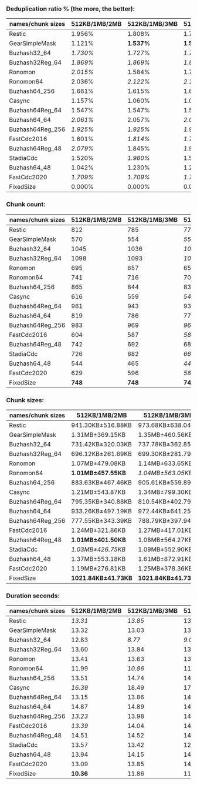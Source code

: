 ### Deduplication ratio % (the more, the better):

| names/chunk sizes | 512KB/1MB/2MB | 512KB/1MB/3MB | 512KB/1MB/4MB | 256KB/1MB/4MB | 512KB/1MB/1.25MB | 512KB/1MB/1.5MB | 512KB/1MB/1.75MB | 768KB/1MB/1.5MB | 512KB/1MB/5MB | 512KB/1MB/8MB |
| --------------- | ----------- | ----------- | ----------- | ----------- | -------------- | ------------- | -------------- | ------------- | ----------- | ----------- |
| Restic          | 1.956%      | 1.808%      | 1.734%      | 1.940%      | *1.977%*       | *2.179%*      | **2.277%**     | 0.707%        | 1.808%      | 1.808%      |
| GearSimpleMask        | 1.121%      | **1.537%**  | **1.537%**  | **1.537%**  | 1.117%         | 1.470%        | 1.431%         | 1.470%        | **1.537%**  | **1.537%**  |
| Buzhash32_64    | *1.730%*    | 1.727%      | *1.730%*    | **2.755%**  | *1.850%*       | 1.540%        | 1.622%         | 1.703%        | *1.730%*    | *1.730%*    |
| Buzhash32Reg_64 | *1.869%*    | *1.869%*    | *1.869%*    | **2.469%**  | 1.827%         | 1.807%        | 1.863%         | 1.460%        | *1.869%*    | *1.869%*    |
| Ronomon         | *2.015%*    | 1.584%      | 1.747%      | 1.672%      | **2.051%**     | 1.675%        | *1.983%*       | 1.513%        | 1.747%      | 1.747%      |
| Ronomon64       | 2.036%      | *2.122%*    | *2.122%*    | 2.087%      | **2.173%**     | 1.981%        | 1.813%         | 1.060%        | *2.122%*    | *2.122%*    |
| Buzhash64_256   | 1.661%      | 1.615%      | 1.615%      | **2.286%**  | *1.732%*       | 1.423%        | 1.653%         | *1.662%*      | 1.615%      | 1.615%      |
| Casync          | 1.157%      | 1.060%      | 1.060%      | 1.131%      | *1.381%*       | **1.536%**    | 1.320%         | *1.483%*      | 1.060%      | 1.060%      |
| Buzhash64Reg_64 | 1.547%      | 1.547%      | 1.547%      | **2.046%**  | *1.644%*       | *1.772%*      | 1.547%         | 1.594%        | 1.547%      | 1.547%      |
| Buzhash64_64    | *2.061%*    | 2.057%      | *2.061%*    | **2.314%**  | 1.937%         | 1.655%        | *2.061%*       | 0.357%        | *2.061%*    | *2.061%*    |
| Buzhash64Reg_256 | *1.925%*    | *1.925%*    | *1.925%*    | **2.466%**  | 1.899%         | 1.907%        | *1.925%*       | 1.398%        | *1.925%*    | *1.925%*    |
| FastCdc2016     | 1.601%      | *1.814%*    | *1.709%*    | **1.851%**  | 0.847%         | 1.650%        | 1.387%         | 1.276%        | *1.709%*    | *1.709%*    |
| Buzhash64Reg_48 | *2.079%*    | 1.845%      | *1.934%*    | 1.535%      | **2.222%**     | 1.825%        | 1.825%         | 1.379%        | *1.934%*    | *1.934%*    |
| StadiaCdc       | 1.520%      | *1.980%*    | 1.593%      | 1.294%      | *1.956%*       | **2.137%**    | 1.764%         | 1.777%        | 1.593%      | 1.593%      |
| Buzhash64_48    | 1.042%      | 1.230%      | 1.230%      | **1.326%**  | 0.979%         | *1.249%*      | *1.276%*       | 0.596%        | 1.230%      | 1.230%      |
| FastCdc2020     | *1.709%*    | *1.709%*    | *1.709%*    | **1.851%**  | 1.529%         | 1.678%        | *1.711%*       | 1.304%        | *1.709%*    | *1.709%*    |
| FixedSize       | 0.000%      | 0.000%      | 0.000%      | 0.000%      | 0.000%         | 0.000%        | 0.000%         | 0.000%        | 0.000%      | 0.000%      |

### Chunk count:

| names/chunk sizes | 512KB/1MB/2MB | 512KB/1MB/3MB | 512KB/1MB/4MB | 256KB/1MB/4MB | 512KB/1MB/1.25MB | 512KB/1MB/1.5MB | 512KB/1MB/1.75MB | 768KB/1MB/1.5MB | 512KB/1MB/5MB | 512KB/1MB/8MB |
| --------------- | ----------- | ----------- | ----------- | ----------- | -------------- | ------------- | -------------- | ------------- | ----------- | ----------- |
| Restic          | 812         | 785         | 771         | 1190        | 912            | 870           | 839            | **690**       | *768*       | *765*       |
| GearSimpleMask        | 570         | 554         | *551*       | 579         | 653            | 604           | 587            | 594           | **550**     | **550**     |
| Buzhash32_64    | 1045        | 1036        | *1034*      | 1701        | 1080           | 1058          | 1052           | **792**       | *1034*      | *1033*      |
| Buzhash32Reg_64 | 1098        | 1093        | *1092*      | 1725        | 1134           | 1116          | 1103           | **851**       | *1092*      | *1092*      |
| Ronomon         | 695         | 657         | 652         | *639*       | 801            | 733           | 708            | **631**       | 650         | *648*       |
| Ronomon64       | 741         | 716         | 709         | *687*       | 828            | 787           | 755            | **642**       | 709         | *708*       |
| Buzhash64_256   | 865         | 844         | 836         | 1276        | 943            | 905           | 884            | **713**       | *835*       | *835*       |
| Casync          | 616         | 559         | *540*       | 666         | 755            | 686           | 649            | 604           | *533*       | **529**     |
| Buzhash64Reg_64 | 961         | 943         | 939         | 1306        | 1033           | 994           | 976            | **811**       | *938*       | *938*       |
| Buzhash64_64    | 819         | 786         | 776         | 1199        | 910            | 867           | 834            | **686**       | *775*       | *773*       |
| Buzhash64Reg_256 | 983         | 969         | *967*       | 1360        | 1057           | 1017          | 995            | **818**       | *967*       | *967*       |
| FastCdc2016     | 604         | 587         | *584*       | 613         | 663            | 626           | 610            | 609           | **583**     | **583**     |
| Buzhash64Reg_48 | 742         | 692         | 684         | *681*       | 892            | 804           | 763            | 738           | *680*       | **678**     |
| StadiaCdc       | 726         | 682         | *668*       | 682         | 880            | 797           | 752            | 745           | *667*       | **665**     |
| Buzhash64_48    | 544         | 465         | *442*       | 525         | 701            | 627           | 578            | 563           | *427*       | **417**     |
| FastCdc2020     | 629         | 596         | *588*       | 619         | 853            | 708           | 658            | 694           | **586**     | **586**     |
| FixedSize       | **748**     | **748**     | **748**     | **748**     | **748**        | **748**       | **748**        | **748**       | **748**     | **748**     |

### Chunk sizes:

| names/chunk sizes | 512KB/1MB/2MB        | 512KB/1MB/3MB        | 512KB/1MB/4MB        | 256KB/1MB/4MB        | 512KB/1MB/1.25MB      | 512KB/1MB/1.5MB      | 512KB/1MB/1.75MB     | 768KB/1MB/1.5MB      | 512KB/1MB/5MB        | 512KB/1MB/8MB        |
| --------------- | -------------------- | -------------------- | -------------------- | -------------------- | --------------------- | -------------------- | -------------------- | -------------------- | -------------------- | -------------------- |
| Restic          | 941.30KB±516.88KB    | 973.68KB±638.04KB    | *991.36KB±715.00KB*  | 642.30KB±674.21KB    | 838.09KB±307.46KB     | 878.55KB±383.95KB    | 911.01KB±452.04KB    | 1.08MB±313.78KB      | *995.23KB±757.98KB*  | **999.13KB±790.28KB** |
| GearSimpleMask        | 1.31MB±369.15KB      | 1.35MB±460.56KB      | 1.35MB±493.58KB      | 1.29MB±552.61KB      | **1.14MB±157.32KB**   | *1.24MB±235.18KB*    | 1.27MB±318.55KB      | *1.26MB±204.57KB*    | 1.36MB±511.93KB      | 1.36MB±511.93KB      |
| Buzhash32_64    | 731.42KB±320.03KB    | 737.78KB±362.85KB    | *739.20KB±381.50KB*  | 449.35KB±348.84KB    | 707.72KB±236.65KB     | 722.43KB±277.58KB    | 726.56KB±303.60KB    | **965.07KB±237.02KB** | *739.20KB±390.18KB*  | *739.92KB±398.67KB*  |
| Buzhash32Reg_64 | 696.12KB±261.69KB    | 699.30KB±281.79KB    | *699.94KB±285.57KB*  | 443.09KB±317.68KB    | 674.02KB±192.52KB     | 684.89KB±221.53KB    | 692.96KB±248.76KB    | **898.16KB±159.87KB** | *699.94KB±285.57KB*  | *699.94KB±285.57KB*  |
| Ronomon         | 1.07MB±479.08KB      | 1.14MB±633.65KB      | 1.14MB±682.53KB      | 1.17MB±706.89KB      | *954.23KB±274.64KB*   | **1.02MB±356.66KB**  | *1.05MB±419.95KB*    | 1.18MB±286.79KB      | 1.15MB±711.97KB      | 1.15MB±737.28KB      |
| Ronomon64       | **1.01MB±457.55KB**  | *1.04MB±563.05KB*    | 1.05MB±597.09KB      | 1.09MB±634.35KB      | 923.11KB±274.06KB     | 971.20KB±349.76KB    | *1012.37KB±408.36KB* | 1.16MB±270.85KB      | 1.05MB±604.66KB      | 1.05MB±617.65KB      |
| Buzhash64_256   | 883.63KB±467.46KB    | 905.61KB±559.89KB    | 914.28KB±614.21KB    | 599.01KB±575.16KB    | 810.54KB±299.58KB     | 844.57KB±369.04KB    | 864.63KB±419.49KB    | **1.05MB±299.66KB**  | *915.37KB±626.73KB*  | *915.37KB±626.73KB*  |
| Casync          | 1.21MB±543.87KB      | 1.34MB±799.30KB      | 1.38MB±915.27KB      | *1.12MB±923.58KB*    | **1012.37KB±281.02KB** | *1.09MB±374.28KB*    | 1.15MB±469.02KB      | 1.24MB±284.33KB      | 1.40MB±971.58KB      | 1.41MB±1.00MB        |
| Buzhash64Reg_64 | 795.35KB±340.88KB    | 810.54KB±402.79KB    | 813.99KB±428.75KB    | 585.25KB±539.86KB    | 739.92KB±225.85KB     | 768.95KB±276.02KB    | 783.13KB±308.82KB    | **942.46KB±192.76KB** | *814.86KB±434.15KB*  | *814.86KB±434.15KB*  |
| Buzhash64_64    | 933.26KB±497.19KB    | 972.44KB±641.25KB    | *984.97KB±697.38KB*  | 637.48KB±656.78KB    | 839.93KB±306.45KB     | 881.59KB±385.86KB    | 916.47KB±451.23KB    | 1.09MB±316.00KB      | *986.24KB±715.91KB*  | **988.79KB±734.98KB** |
| Buzhash64Reg_256 | 777.55KB±343.39KB    | 788.79KB±397.94KB    | *790.42KB±413.78KB*  | 562.01KB±514.40KB    | 723.12KB±221.20KB     | 751.56KB±273.70KB    | 768.18KB±317.84KB    | **934.40KB±189.69KB** | *790.42KB±413.78KB*  | *790.42KB±413.78KB*  |
| FastCdc2016     | 1.24MB±321.86KB      | 1.27MB±417.01KB      | 1.28MB±473.13KB      | *1.22MB±514.72KB*    | **1.13MB±168.36KB**   | *1.19MB±236.76KB*    | 1.22MB±284.49KB      | 1.23MB±196.36KB      | 1.28MB±484.73KB      | 1.28MB±484.73KB      |
| Buzhash64Reg_48 | **1.01MB±401.50KB**  | 1.08MB±564.27KB      | 1.09MB±632.25KB      | 1.10MB±856.88KB      | 856.88KB±224.14KB     | 950.67KB±303.34KB    | *1001.75KB±357.08KB* | *1.01MB±213.50KB*    | 1.10MB±680.97KB      | 1.10MB±696.10KB      |
| StadiaCdc       | *1.03MB±426.75KB*    | 1.09MB±552.90KB      | 1.12MB±636.69KB      | 1.09MB±789.74KB      | 868.56KB±232.99KB     | 959.02KB±304.57KB    | *1016.40KB±368.93KB* | **1.00MB±208.62KB**  | 1.12MB±654.41KB      | 1.12MB±672.81KB      |
| Buzhash64_48    | 1.37MB±553.18KB      | 1.61MB±872.91KB      | 1.69MB±1.05MB        | 1.42MB±1.08MB        | **1.06MB±258.31KB**   | *1.19MB±361.61KB*    | *1.29MB±461.07KB*    | 1.33MB±253.76KB      | 1.75MB±1.19MB        | 1.79MB±1.33MB        |
| FastCdc2020     | 1.19MB±276.81KB      | 1.25MB±378.36KB      | 1.27MB±455.71KB      | 1.21MB±502.14KB      | *896.06KB±247.57KB*   | **1.05MB±241.01KB**  | 1.13MB±249.97KB      | *1.08MB±219.58KB*    | 1.27MB±488.34KB      | 1.27MB±488.34KB      |
| FixedSize       | **1021.84KB±41.73KB** | **1021.84KB±41.73KB** | **1021.84KB±41.73KB** | **1021.84KB±41.73KB** | **1021.84KB±41.73KB** | **1021.84KB±41.73KB** | **1021.84KB±41.73KB** | **1021.84KB±41.73KB** | **1021.84KB±41.73KB** | **1021.84KB±41.73KB** |

### Duration seconds:

| names/chunk sizes | 512KB/1MB/2MB | 512KB/1MB/3MB | 512KB/1MB/4MB | 256KB/1MB/4MB | 512KB/1MB/1.25MB | 512KB/1MB/1.5MB | 512KB/1MB/1.75MB | 768KB/1MB/1.5MB | 512KB/1MB/5MB | 512KB/1MB/8MB |
| --------------- | ----------- | ----------- | ----------- | ----------- | -------------- | ------------- | -------------- | ------------- | ----------- | ----------- |
| Restic          | *13.31*     | *13.85*     | 13.87       | 13.87       | 14.10          | 13.86         | 14.12          | 14.13         | 14.14       | **12.34**   |
| GearSimpleMask        | 13.32       | 13.03       | 13.25       | 11.62       | *10.88*        | 11.04         | *11.00*        | **10.74**     | 11.07       | 11.43       |
| Buzhash32_64    | 12.83       | *8.77*      | *9.00*      | 9.58        | **8.69**       | 12.77         | 9.62           | 9.33          | 10.01       | 9.95        |
| Buzhash32Reg_64 | 13.60       | 13.84       | 13.82       | 13.07       | **13.04**      | 13.61         | 13.82          | 13.81         | *13.06*     | *13.07*     |
| Ronomon         | 13.41       | 13.63       | 13.68       | 13.88       | *13.38*        | *13.01*       | 13.50          | **12.90**     | 13.83       | 14.18       |
| Ronomon64       | 11.99       | *10.86*     | 11.04       | 11.28       | **10.56**      | 11.85         | *10.65*        | 11.28         | 12.25       | 12.75       |
| Buzhash64_256   | 13.51       | 14.74       | 14.55       | 14.49       | **13.33**      | 14.72         | 14.52          | 14.39         | *13.35*     | *13.34*     |
| Casync          | *16.39*     | 18.49       | 17.21       | 20.68       | 17.03          | *16.05*       | 17.88          | **15.68**     | 18.03       | 16.49       |
| Buzhash64Reg_64 | 13.15       | 13.86       | 14.35       | *13.01*     | **12.99**      | 14.32         | *12.99*        | 14.31         | 14.28       | 13.04       |
| Buzhash64_64    | 14.87       | 14.89       | 14.89       | 14.89       | *14.86*        | **14.86**     | 14.87          | *14.86*       | 14.89       | 14.93       |
| Buzhash64Reg_256 | *13.23*     | 13.98       | 14.50       | *12.56*     | **12.47**      | 13.98         | 13.95          | 13.97         | 14.00       | 14.57       |
| FastCdc2016     | *13.39*     | 14.04       | 14.05       | 13.80       | **11.95**      | 14.03         | 14.00          | 14.03         | 13.82       | *11.98*     |
| Buzhash64Reg_48 | 14.51       | 14.52       | 14.52       | 14.54       | **14.50**      | *14.50*       | 14.51          | *14.50*       | 14.53       | 14.57       |
| StadiaCdc       | 13.57       | 13.42       | 12.33       | 12.57       | **10.07**      | 11.85         | *10.80*        | *11.79*       | 12.30       | 12.60       |
| Buzhash64_48    | 13.94       | 14.15       | 14.51       | 12.07       | *12.05*        | 12.06         | **12.05**      | *12.05*       | 12.06       | 12.07       |
| FastCdc2020     | 13.09       | 13.85       | 14.14       | 14.04       | *12.61*        | 13.84         | 14.14          | *12.62*       | 12.63       | **12.58**   |
| FixedSize       | **10.36**   | 11.86       | 11.99       | 12.52       | 12.07          | *11.56*       | 11.72          | *11.56*       | 12.52       | 12.91       |
